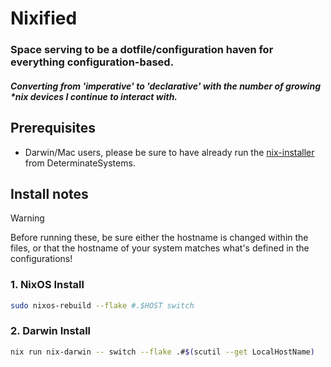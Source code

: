 # Nixified

### Space serving to be a dotfile/configuration haven for everything configuration-based.

##### Converting from 'imperative' to 'declarative' with the number of growing *nix devices I continue to interact with.


## Prerequisites
- Darwin/Mac users, please be sure to have already run the [nix-installer](https://github.com/DeterminateSystems/nix-installer) from DeterminateSystems.

## Install notes
> [!WARNING]
> Before running these, be sure either the hostname is changed within the files, or that the hostname of your system matches what's defined in the configurations!

### 1. NixOS Install
```sh
sudo nixos-rebuild --flake #.$HOST switch
```

### 2. Darwin Install
```sh
nix run nix-darwin -- switch --flake .#$(scutil --get LocalHostName)
```
